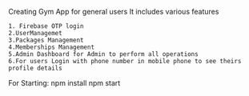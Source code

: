 Creating Gym App for general users
It includes various features

    1. Firebase OTP login
    2.UserManagemet
    3.Packages Management
    4.Memberships Management
    5.Admin Dashboard for Admin to perform all operations
    6.For users Login with phone number in mobile phone to see theirs profile details

For Starting:
npm install
npm start
